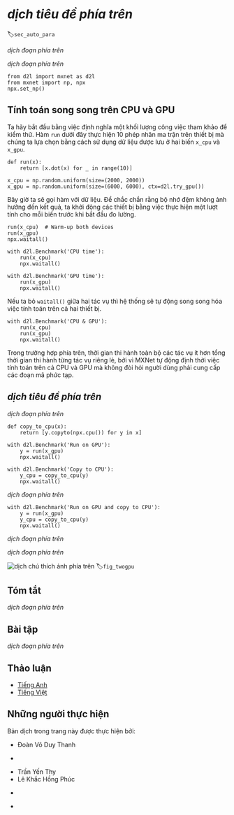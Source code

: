<!-- ===================== Bắt đầu dịch Phần 1 ===================== -->
<!-- ========================================= REVISE - BẮT ĐẦU =================================== -->

<!--
# Automatic Parallelism
-->

# *dịch tiêu đề phía trên*
:label:`sec_auto_para`

<!--
MXNet automatically constructs computational graphs at the backend.
Using a computational graph, the system is aware of all the dependencies, and can selectively execute multiple non-interdependent tasks in parallel to improve speed.
For instance, :numref:`fig_asyncgraph` in :numref:`sec_async` initializes two variables independently.
Consequently the system can choose to execute them in parallel.
-->

*dịch đoạn phía trên*


<!--
Typically, a single operator will use all the computational resources on all CPUs or on a single GPU.
For example, the `dot` operator will use all cores (and threads) on all CPUs, even if there are multiple CPU processors on a single machine.
The same applies to a single GPU.
Hence parallelization is not quite so useful single-device computers.
With multiple devices things matter more.
While parallelization is typically most relevant between multiple GPUs, adding the local CPU will increase performance slightly.
See e.g., :cite:`Hadjis.Zhang.Mitliagkas.ea.2016` for a paper that focuses on training computer vision models combining a GPU and a CPU.
With the convenience of an automatically parallelizing framework we can accomplish the same goal in a few lines of Python code.
More broadly, our discussion of automatic parallel computation focuses on parallel computation using both CPUs and GPUs, as well as the parallelization of computation and communication.
We begin by importing the required packages and modules. Note that we need at least one GPU to run the experiments in this section.
-->

*dịch đoạn phía trên*


```{.python .input}
from d2l import mxnet as d2l
from mxnet import np, npx
npx.set_np()
```

<!-- ===================== Kết thúc dịch Phần 1 ===================== -->

<!-- ===================== Bắt đầu dịch Phần 2 ===================== -->

<!--
## Parallel Computation on CPUs and GPUs
-->

## Tính toán song song trên CPU và GPU

<!--
Let us start by defining a reference workload to test - the `run` function below performs 10 matrix-matrix multiplications 
on the device of our choosing using data allocated into two variables, `x_cpu` and `x_gpu`.
-->

Ta hãy bắt đầu bằng việc định nghĩa một khối lượng công việc tham khảo để kiểm thử. 
Hàm `run` dưới đây thực hiện 10 phép nhân ma trận trên thiết bị mà chúng ta lựa chọn bằng cách sử dụng dữ liệu được lưu ở hai biến `x_cpu` và `x_gpu`.


```{.python .input}
def run(x):
    return [x.dot(x) for _ in range(10)]

x_cpu = np.random.uniform(size=(2000, 2000))
x_gpu = np.random.uniform(size=(6000, 6000), ctx=d2l.try_gpu())
```


<!--
Now we apply the function to the data.
To ensure that caching does not play a role in the results we warm up the devices by performing a single pass on each of them prior to measuring.
-->

Bây giờ ta sẽ gọi hàm với dữ liệu.
Để chắc chắn rằng bộ nhớ đệm không ảnh hưởng đến kết quả, ta khởi động các thiết bị bằng việc thực hiện một lượt tính cho mỗi biến trước khi bắt đầu đo lường.

```{.python .input}
run(x_cpu)  # Warm-up both devices
run(x_gpu)
npx.waitall()  

with d2l.Benchmark('CPU time'):
    run(x_cpu)
    npx.waitall()

with d2l.Benchmark('GPU time'):
    run(x_gpu)
    npx.waitall()
```


<!--
If we remove the `waitall()` between both tasks the system is free to parallelize computation on both devices automatically.
-->

Nếu ta bỏ `waitall()` giữa hai tác vụ thì hệ thống sẽ tự động song song hóa việc tính toán trên cả hai thiết bị.


```{.python .input}
with d2l.Benchmark('CPU & GPU'):
    run(x_cpu)
    run(x_gpu)
    npx.waitall()
```


<!--
In the above case the total execution time is less than the sum of its parts, since MXNet automatically schedules computation on 
both CPU and GPU devices without the need for sophisticated code on behalf of the user. 
-->

Trong trường hợp phía trên, thời gian thi hành toàn bộ các tác vụ ít hơn tổng thời gian thi hành từng tác vụ riêng lẻ, bởi vì MXNet tự động định thời việc tính toán trên cả CPU và GPU mà không đòi hỏi người dùng phải cung cấp các đoạn mã phức tạp.


<!-- ===================== Kết thúc dịch Phần 2 ===================== -->

<!-- ===================== Bắt đầu dịch Phần 3 ===================== -->

<!--
## Parallel Computation and Communication
-->

## *dịch tiêu đề phía trên*


<!--
In many cases we need to move data between different devices, say between CPU and GPU, or between different GPUs.
This occurs e.g., when we want to perform distributed optimization where we need to aggregate the gradients over multiple accelerator cards.
Let us simulate this by computing on the GPU and then copying the results back to the CPU.
-->

*dịch đoạn phía trên*


```{.python .input}
def copy_to_cpu(x):
    return [y.copyto(npx.cpu()) for y in x]

with d2l.Benchmark('Run on GPU'):
    y = run(x_gpu)
    npx.waitall()

with d2l.Benchmark('Copy to CPU'):
    y_cpu = copy_to_cpu(y)
    npx.waitall()
```


<!--
This is somewhat inefficient. Note that we could already start copying parts of `y` to the CPU while the remainder of the list is still being computed.
This situatio occurs, e.g., when we compute the (backprop) gradient on a minibatch.
The gradients of some of the parameters will be available earlier than that of others.
Hence it works to our advantage to start using PCI-Express bus bandwidth while the GPU is still running.
Removing `waitall` between both parts allows us to simulate this scenario.
-->

*dịch đoạn phía trên*


```{.python .input}
with d2l.Benchmark('Run on GPU and copy to CPU'):
    y = run(x_gpu)
    y_cpu = copy_to_cpu(y)
    npx.waitall()
```


<!--
The total time required for both operations is (as expected) significantly less than the sum of their parts.
Note that this task is different from parallel computation as it uses a different resource: the bus between CPU and GPUs.
In fact, we could compute on both devices and communicate, all at the same time.
As noted above, there is a dependency between computation and communication: `y[i]` must be computed before it can be copied to the CPU.
Fortunately, the system can copy `y[i-1]` while computing `y[i]` to reduce the total running time.
-->

*dịch đoạn phía trên*

<!-- ===================== Kết thúc dịch Phần 3 ===================== -->

<!-- ===================== Bắt đầu dịch Phần 4 ===================== -->

<!--
We conclude with an illustration of the computational graph and its dependencies for a simple two-layer MLP when training on a CPU and two GPUs, as depicted in :numref:`fig_twogpu`.
It would be quite painful to schedule the parallel program resulting from this manually.
This is where it is advantageous to have a graph based compute backend for optimization.
-->

*dịch đoạn phía trên*

<!--
![Two layer MLP on a CPU and 2 GPUs.](../img/twogpu.svg)
-->

![*dịch chú thích ảnh phía trên*](../img/twogpu.svg)
:label:`fig_twogpu`


## Tóm tắt


<!--
* Modern systems have a variety of devices, such as multiple GPUs and CPUs. They can be used in parallel, asynchronously. 
* Modern systems also have a variety of resources for communication, such as PCI Express, storage (typically SSD or via network), and network bandwidth. They can be used in parallel for peak efficiency. 
* The backend can improve performance through through automatic parallel computation and communication. 
-->

*dịch đoạn phía trên*


## Bài tập


<!--
1. 10 operations were performed in the `run` function defined in this section. There are no dependencies between them. Design an experiment to see if MXNet will automatically execute them in parallel.
2. When the workload of an individual operator is sufficiently small, parallelization can help even on a single CPU or GPU. Design an experiment to verify this. 
3. Design an experiment that uses parallel computation on CPU, GPU and communication between both devices.
4. Use a debugger such as NVIDIA's Nsight to verify that your code is efficient. 
5. Designing computation tasks that include more complex data dependencies, and run experiments to see if you can obtain the correct results while improving performance.
-->

*dịch đoạn phía trên*

<!-- ===================== Kết thúc dịch Phần 4 ===================== -->
<!-- ========================================= REVISE - KẾT THÚC ===================================-->

## Thảo luận
* [Tiếng Anh](https://discuss.mxnet.io/t/2382)
* [Tiếng Việt](https://forum.machinelearningcoban.com/c/d2l)

## Những người thực hiện
Bản dịch trong trang này được thực hiện bởi:
<!--
Tác giả của mỗi Pull Request điền tên mình và tên những người review mà bạn thấy
hữu ích vào từng phần tương ứng. Mỗi dòng một tên, bắt đầu bằng dấu `*`.
Tên đầy đủ của các reviewer có thể được tìm thấy tại https://github.com/aivivn/d2l-vn/blob/master/docs/contributors_info.md
-->

* Đoàn Võ Duy Thanh
<!-- Phần 1 -->
* 

<!-- Phần 2 -->
* Trần Yến Thy
* Lê Khắc Hồng Phúc

<!-- Phần 3 -->
* 

<!-- Phần 4 -->
* 
